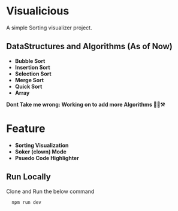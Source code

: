 # Visualicious
 A simple Sorting visualizer project.

 
## DataStructures and Algorithms (As of Now)

- **Bubble Sort**
- **Insertion Sort**
- **Selection Sort**
- **Merge Sort**
- **Quick Sort**
- **Array**
  
**Dont Take me wrong: Working on to add more Algorithms 🧑‍🏭⚒️**


# Feature

- **Sorting Visualization**
- **Soker (clown) Mode**
- **Psuedo Code Highlighter**


## Run Locally

Clone and Run the below command

```bash
  npm run dev
```
